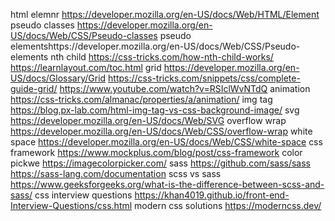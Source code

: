 html elemnr https://developer.mozilla.org/en-US/docs/Web/HTML/Element
pseudo classes https://developer.mozilla.org/en-US/docs/Web/CSS/Pseudo-classes
pseudo elementshttps://developer.mozilla.org/en-US/docs/Web/CSS/Pseudo-elements
nth child https://css-tricks.com/how-nth-child-works/
https://learnlayout.com/toc.html
grid https://developer.mozilla.org/en-US/docs/Glossary/Grid
https://css-tricks.com/snippets/css/complete-guide-grid/
https://www.youtube.com/watch?v=RSIclWvNTdQ
animation https://css-tricks.com/almanac/properties/a/animation/
img tag https://blog.px-lab.com/html-img-tag-vs-css-background-image/
svg https://developer.mozilla.org/en-US/docs/Web/SVG
overflow wrap https://developer.mozilla.org/en-US/docs/Web/CSS/overflow-wrap
white space https://developer.mozilla.org/en-US/docs/Web/CSS/white-space
css framework https://www.mockplus.com/blog/post/css-framework
color pickwe https://imagecolorpicker.com/
sass https://github.com/sass/sass
https://sass-lang.com/documentation
scss vs sass https://www.geeksforgeeks.org/what-is-the-difference-between-scss-and-sass/
css interview questions https://khan4019.github.io/front-end-Interview-Questions/css.html
modern css solutions https://moderncss.dev/